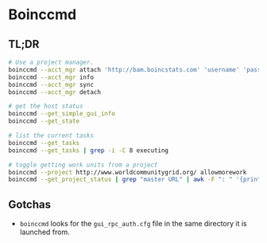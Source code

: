 # Boinccmd

## TL;DR

```sh
# Use a project manager.
boinccmd --acct_mgr attach 'http://bam.boincstats.com' 'username' 'password'
boinccmd --acct_mgr info
boinccmd --acct_mgr sync
boinccmd --acct_mgr detach

# get the host status
boinccmd --get_simple_gui_info
boinccmd --get_state

# list the current tasks
boinccmd --get_tasks
boinccmd --get_tasks | grep -i -C 8 executing

# toggle getting work units from a project
boinccmd --project http://www.worldcommunitygrid.org/ allowmorework
boinccmd --get_project_status | grep "master URL" | awk -F ": " '{print $2}' | xargs -n 1 -t -I {} boinccmd --project {} nomorework
```

## Gotchas

- `boinccmd` looks for the `gui_rpc_auth.cfg` file in the same directory it is launched from.
